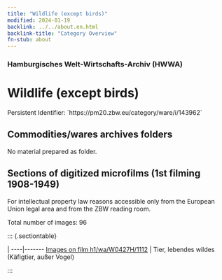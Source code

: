 ```yaml
---
title: "Wildlife (except birds)"
modified: 2024-01-19
backlink: ../../about.en.html
backlink-title: "Category Overview"
fn-stub: about
---
```


### Hamburgisches Welt-Wirtschafts-Archiv (HWWA)

# Wildlife (except birds)

<div class="hint">Persistent Identifier: `https://pm20.zbw.eu/category/ware/i/143962`</div>







## Commodities/wares archives folders





No material prepared as folder.



<a id="filmsections" />

## Sections of digitized microfilms (1st filming 1908-1949)

<p>For intellectual property law reasons accessible only from the European Union legal area and from the ZBW reading room.</p>



<p>Total number of images: 96</p>




::: {.sectiontable}

 | 
----|-------
<a class="btn" href="https://pm20.zbw.eu/film/h1/wa/W0427H/1112" rel="nofollow">Images on film h1/wa/W0427H/1112</a> | Tier, lebendes wildes (Käfigtier, außer Vogel)


:::
















